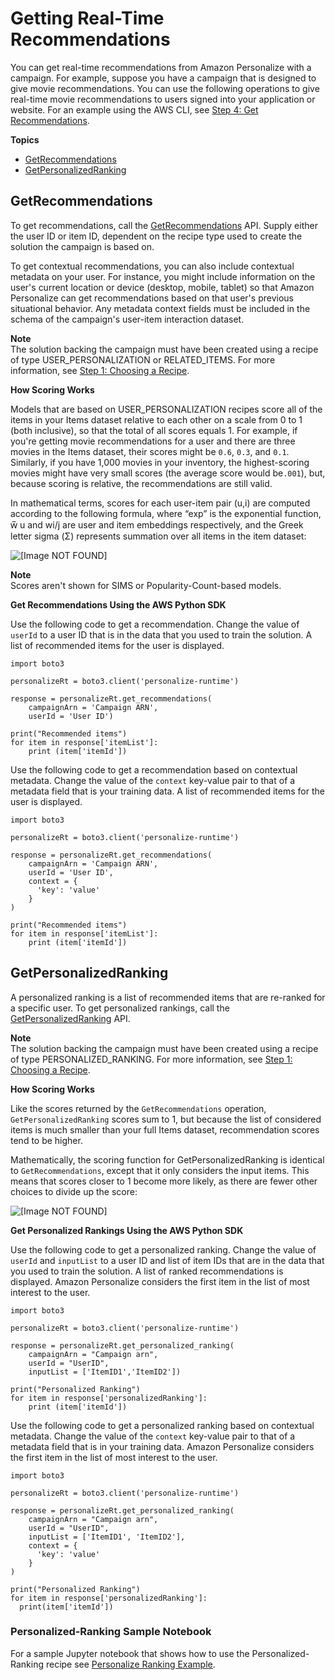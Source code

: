 # Getting Real\-Time Recommendations<a name="getting-real-time-recommendations"></a>

You can get real\-time recommendations from Amazon Personalize with a campaign\. For example, suppose you have a campaign that is designed to give movie recommendations\. You can use the following operations to give real\-time movie recommendations to users signed into your application or website\. For an example using the AWS CLI, see [Step 4: Get Recommendations](getting-started-cli.md#gs-test)\.

**Topics**
+ [GetRecommendations](#recommendations)
+ [GetPersonalizedRanking](#rankings)

## GetRecommendations<a name="recommendations"></a>

To get recommendations, call the [GetRecommendations](API_RS_GetRecommendations.md) API\. Supply either the user ID or item ID, dependent on the recipe type used to create the solution the campaign is based on\.

To get contextual recommendations, you can also include contextual metadata on your user\. For instance, you might include information on the user's current location or device \(desktop, mobile, tablet\) so that Amazon Personalize can get recommendations based on that user's previous situational behavior\. Any metadata context fields must be included in the schema of the campaign's user\-item interaction dataset\.

**Note**  
The solution backing the campaign must have been created using a recipe of type USER\_PERSONALIZATION or RELATED\_ITEMS\. For more information, see [Step 1: Choosing a Recipe](working-with-predefined-recipes.md)\.

**How Scoring Works**

Models that are based on USER\_PERSONALIZATION recipes score all of the items in your Items dataset relative to each other on a scale from 0 to 1 \(both inclusive\), so that the total of all scores equals 1\. For example, if you're getting movie recommendations for a user and there are three movies in the Items dataset, their scores might be `0.6`, `0.3`, and `0.1`\. Similarly, if you have 1,000 movies in your inventory, the highest\-scoring movies might have very small scores \(the average score would be`.001`\), but, because scoring is relative, the recommendations are still valid\.

In mathematical terms, scores for each user\-item pair \(u,i\) are computed according to the following formula, where “exp” is the exponential function, w̅ u and wi/j are user and item embeddings respectively, and the Greek letter sigma \(Σ\) represents summation over all items in the item dataset:

![\[Image NOT FOUND\]](http://docs.aws.amazon.com/personalize/latest/dg/images/get_recommendations_score.png)

**Note**  
Scores aren't shown for SIMS or Popularity\-Count\-based models\.

**Get Recommendations Using the AWS Python SDK**

Use the following code to get a recommendation\. Change the value of `userId` to a user ID that is in the data that you used to train the solution\. A list of recommended items for the user is displayed\.

```
import boto3

personalizeRt = boto3.client('personalize-runtime')

response = personalizeRt.get_recommendations(
    campaignArn = 'Campaign ARN',
    userId = 'User ID')

print("Recommended items")
for item in response['itemList']:
    print (item['itemId'])
```

Use the following code to get a recommendation based on contextual metadata\. Change the value of the `context` key\-value pair to that of a metadata field that is your training data\. A list of recommended items for the user is displayed\.

```
import boto3

personalizeRt = boto3.client('personalize-runtime')

response = personalizeRt.get_recommendations(
    campaignArn = 'Campaign ARN',
    userId = 'User ID',
    context = {
      'key': 'value'
    }
)

print("Recommended items")
for item in response['itemList']:
    print (item['itemId'])
```

## GetPersonalizedRanking<a name="rankings"></a>

A personalized ranking is a list of recommended items that are re\-ranked for a specific user\. To get personalized rankings, call the [GetPersonalizedRanking](API_RS_GetPersonalizedRanking.md) API\.

**Note**  
The solution backing the campaign must have been created using a recipe of type PERSONALIZED\_RANKING\. For more information, see [Step 1: Choosing a Recipe](working-with-predefined-recipes.md)\.

**How Scoring Works**

Like the scores returned by the `GetRecommendations` operation, `GetPersonalizedRanking` scores sum to 1, but because the list of considered items is much smaller than your full Items dataset, recommendation scores tend to be higher\.

Mathematically, the scoring function for GetPersonalizedRanking is identical to `GetRecommendations`, except that it only considers the input items\. This means that scores closer to 1 become more likely, as there are fewer other choices to divide up the score:

![\[Image NOT FOUND\]](http://docs.aws.amazon.com/personalize/latest/dg/images/get_personalized_ranking.png)

**Get Personalized Rankings Using the AWS Python SDK**

Use the following code to get a personalized ranking\. Change the value of `userId` and `inputList` to a user ID and list of item IDs that are in the data that you used to train the solution\. A list of ranked recommendations is displayed\. Amazon Personalize considers the first item in the list of most interest to the user\.

```
import boto3

personalizeRt = boto3.client('personalize-runtime')

response = personalizeRt.get_personalized_ranking(
    campaignArn = "Campaign arn",
    userId = "UserID",
    inputList = ['ItemID1','ItemID2'])

print("Personalized Ranking")
for item in response['personalizedRanking']:
    print (item['itemId'])
```

Use the following code to get a personalized ranking based on contextual metadata\. Change the value of the `context` key\-value pair to that of a metadata field that is in your training data\. Amazon Personalize considers the first item in the list of most interest to the user\.

```
import boto3

personalizeRt = boto3.client('personalize-runtime')

response = personalizeRt.get_personalized_ranking(
    campaignArn = "Campaign arn",
    userId = "UserID",
    inputList = ['ItemID1', 'ItemID2'],
    context = {
      'key': 'value'
    }
)

print("Personalized Ranking")
for item in response['personalizedRanking']:
  print(item['itemId'])
```

### Personalized\-Ranking Sample Notebook<a name="real-time-recommendations-personalized-ranking-example"></a>

 For a sample Jupyter notebook that shows how to use the Personalized\-Ranking recipe see [Personalize Ranking Example](https://github.com/aws-samples/amazon-personalize-samples/blob/master/next_steps/core_use_cases/personalized_ranking/personalize_ranking_example.ipynb)\. 